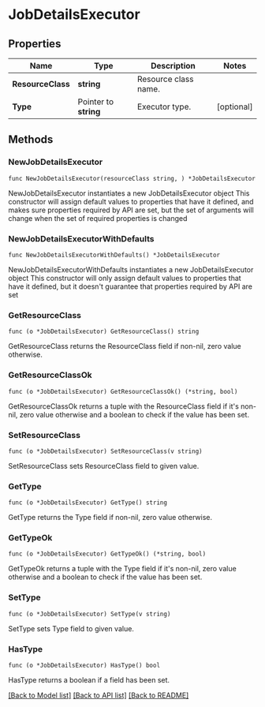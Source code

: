 # JobDetailsExecutor

## Properties

Name | Type | Description | Notes
------------ | ------------- | ------------- | -------------
**ResourceClass** | **string** | Resource class name. | 
**Type** | Pointer to **string** | Executor type. | [optional] 

## Methods

### NewJobDetailsExecutor

`func NewJobDetailsExecutor(resourceClass string, ) *JobDetailsExecutor`

NewJobDetailsExecutor instantiates a new JobDetailsExecutor object
This constructor will assign default values to properties that have it defined,
and makes sure properties required by API are set, but the set of arguments
will change when the set of required properties is changed

### NewJobDetailsExecutorWithDefaults

`func NewJobDetailsExecutorWithDefaults() *JobDetailsExecutor`

NewJobDetailsExecutorWithDefaults instantiates a new JobDetailsExecutor object
This constructor will only assign default values to properties that have it defined,
but it doesn't guarantee that properties required by API are set

### GetResourceClass

`func (o *JobDetailsExecutor) GetResourceClass() string`

GetResourceClass returns the ResourceClass field if non-nil, zero value otherwise.

### GetResourceClassOk

`func (o *JobDetailsExecutor) GetResourceClassOk() (*string, bool)`

GetResourceClassOk returns a tuple with the ResourceClass field if it's non-nil, zero value otherwise
and a boolean to check if the value has been set.

### SetResourceClass

`func (o *JobDetailsExecutor) SetResourceClass(v string)`

SetResourceClass sets ResourceClass field to given value.


### GetType

`func (o *JobDetailsExecutor) GetType() string`

GetType returns the Type field if non-nil, zero value otherwise.

### GetTypeOk

`func (o *JobDetailsExecutor) GetTypeOk() (*string, bool)`

GetTypeOk returns a tuple with the Type field if it's non-nil, zero value otherwise
and a boolean to check if the value has been set.

### SetType

`func (o *JobDetailsExecutor) SetType(v string)`

SetType sets Type field to given value.

### HasType

`func (o *JobDetailsExecutor) HasType() bool`

HasType returns a boolean if a field has been set.


[[Back to Model list]](../README.md#documentation-for-models) [[Back to API list]](../README.md#documentation-for-api-endpoints) [[Back to README]](../README.md)


